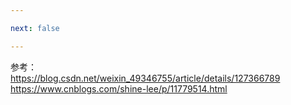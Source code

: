 ```yaml
---

next: false

---
```



<BlogInfo id="21" title="归一化" author="白日梦想猿" pv=0 read_times=0 pre_cost_time="0分58秒" category="css学习" tag_list="['数据预处理']" create_time="2020.07.16 13:45:22" update_time="2020.08.26 15:39:27" />




















参考： <br/>
https://blog.csdn.net/weixin_49346755/article/details/127366789
https://www.cnblogs.com/shine-lee/p/11779514.html



<ActionBox />
